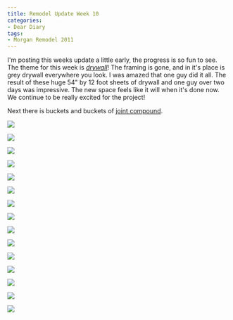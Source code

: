 ```yaml
---
title: Remodel Update Week 10
categories:
- Dear Diary
tags:
- Morgan Remodel 2011
---
```


I'm posting this weeks update a little early, the progress is so fun to see. The theme for this week is *[drywall](http://en.wikipedia.org/wiki/Drywall)*! The framing is gone, and in it's place is grey drywall everywhere you look. I was amazed that one guy did it all. The result of these huge 54" by 12 foot sheets of drywall and one guy over two days was impressive. The new space feels like it will when it's done now. We continue to be really excited for the project!

Next there is buckets and buckets of [joint compound](http://en.wikipedia.org/wiki/Joint_compound).

![](/assets/posts/2011/morgan-remodel/update-10/20110811-191808-0001.jpg)

![](/assets/posts/2011/morgan-remodel/update-10/20110811-191955-0001.jpg)

![](/assets/posts/2011/morgan-remodel/update-10/20110811-192010-0001.jpg)

![](/assets/posts/2011/morgan-remodel/update-10/20110811-192235-0001.jpg)

![](/assets/posts/2011/morgan-remodel/update-10/20110811-192253-0001.jpg)

![](/assets/posts/2011/morgan-remodel/update-10/20110811-192312-0001.jpg)

![](/assets/posts/2011/morgan-remodel/update-10/20110811-192333-0001.jpg)

![](/assets/posts/2011/morgan-remodel/update-10/20110811-192408-0001.jpg)

![](/assets/posts/2011/morgan-remodel/update-10/20110811-192417-0001.jpg)

![](/assets/posts/2011/morgan-remodel/update-10/20110811-192426-0001.jpg)

![](/assets/posts/2011/morgan-remodel/update-10/20110811-192438-0001.jpg)

![](/assets/posts/2011/morgan-remodel/update-10/20110811-192512-0001.jpg)

![](/assets/posts/2011/morgan-remodel/update-10/20110811-192519-0001.jpg)

![](/assets/posts/2011/morgan-remodel/update-10/20110811-192535-0001.jpg)

![](/assets/posts/2011/morgan-remodel/update-10/20110811-192556-0001.jpg)


